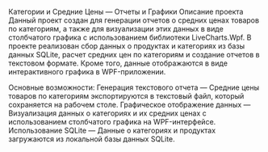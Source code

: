 Категории и Средние Цены — Отчеты и Графики
Описание проекта
Данный проект создан для генерации отчетов о средних ценах товаров по категориям, а также для визуализации этих данных в виде столбчатого графика с использованием библиотеки LiveCharts.Wpf. В проекте реализован сбор данных о продуктах и категориях из базы данных SQLite, расчет средних цен по категориям и создание отчетов в текстовом формате. Кроме того, данные отображаются в виде интерактивного графика в WPF-приложении.

Основные возможности:
Генерация текстового отчета — Средние цены товаров по категориям экспортируются в текстовый файл, который сохраняется на рабочем столе.
Графическое отображение данных — Визуализация данных о категориях и их средних ценах с использованием столбчатого графика на WPF-интерфейсе.
Использование SQLite — Данные о категориях и продуктах загружаются из локальной базы данных SQLite.
